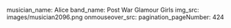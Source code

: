 musician_name: Alice
band_name: Post War Glamour Girls
img_src: images/musician2096.png
onmouseover_src: 
pagination_pageNumber: 424